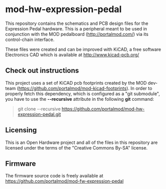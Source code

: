 mod-hw-expression-pedal
=======================

This repository contains the schematics and PCB design files for the Expression Pedal hardware.
This is a peripheral meant to be used in conjunction with the MOD pedalboard (http://portalmod.com/) via its control-chain interface.

These files were created and can be improved with KiCAD, a free software Electronics CAD which is available at http://www.kicad-pcb.org/

## Check out instructions ##

This project uses a set of KiCAD pcb footprints created by the MOD dev-team (https://github.com/portalmod/mod-kicad-footprints). In order to properly fetch this dependency, which is configured as a "git submodule", you have to use the **--recursive** attribute in the following **git** command:

> git clone --recursive https://github.com/portalmod/mod-hw-expression-pedal.git

## Licensing ##

This is an Open Hardware project and all of the files in this repository are licensed under the terms of the "Creative Commons By-SA" license.

## Firmware ##

The firmware source code is freely available at https://github.com/portalmod/mod-fw-expression-pedal
